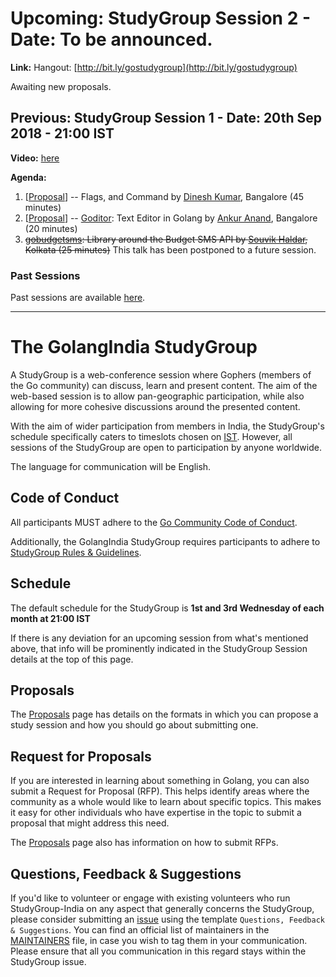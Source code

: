# Upcoming: StudyGroup Session 2 - Date: To be announced.

**Link:** Hangout: [http://bit.ly/gostudygroup](http://bit.ly/gostudygroup)

Awaiting new proposals.

## Previous: StudyGroup Session 1 - Date: 20th Sep 2018 - 21:00 IST

**Video:** [here](https://www.youtube.com/watch?v=v9UpXthxrRY)

**Agenda:**

1. \[[Proposal](https://github.com/golangindia/StudyGroup/issues/7)\] -- Flags, and Command by [Dinesh Kumar](https://github.com/devdinu), Bangalore (45 minutes)
1. \[[Proposal](https://github.com/golangindia/StudyGroup/issues/6)\] -- [Goditor](https://github.com/ankur-anand/goditor): Text Editor in Golang by [Ankur Anand](https://github.com/ankur-anand), Bangalore (20 minutes)
1. ~~[gobudgetsms](https://github.com/souvikhaldar/gobudgetsms): Library around the Budget SMS API by [Souvik Haldar](https://github.com/souvikhaldar), Kolkata (25 minutes)~~ This talk has been postponed to a future session.

### Past Sessions

Past sessions are available [here](PAST_SESSIONS.md).

----

# The GolangIndia StudyGroup

A StudyGroup is a web-conference session where Gophers (members of the Go community) can discuss, learn and present content. The aim of the web-based session is to allow pan-geographic participation, while also allowing for more cohesive discussions around the presented content.

With the aim of wider participation from members in India, the StudyGroup's schedule specifically caters to timeslots chosen on [IST](https://en.wikipedia.org/wiki/Indian_Standard_Time). However, all sessions of the StudyGroup are open to participation by anyone worldwide.

The language for communication will be English.

## Code of Conduct

All participants MUST adhere to the [Go Community Code of Conduct](https://golang.org/conduct).

Additionally, the GolangIndia StudyGroup requires participants to adhere to [StudyGroup Rules & Guidelines](RULES_AND_GUIDELINES.md).

## Schedule

The default schedule for the StudyGroup is **1st and 3rd Wednesday of each month at 21:00 IST**

If there is any deviation for an upcoming session from what's mentioned above, that info will be prominently indicated in the StudyGroup Session details at the top of this page.

## Proposals

The [Proposals](PROPOSALS.md) page has details on the formats in which you can propose a study session and how you should go about submitting one.

## Request for Proposals

If you are interested in learning about something in Golang, you can also submit a Request for Proposal (RFP). This helps identify areas where the community as a whole would like to learn about specific topics. This makes it easy for other individuals who have expertise in the topic to submit a proposal that might address this need.

The [Proposals](PROPOSALS.md) page also has information on how to submit RFPs.

## Questions, Feedback & Suggestions

If you'd like to volunteer or engage with existing volunteers who run StudyGroup-India on any aspect that generally concerns the StudyGroup, please consider submitting an [issue](https://github.com/golangindia/StudyGroup/issues/new/choose) using the template `Questions, Feedback & Suggestions`. You can find an official list of maintainers in the [MAINTAINERS](MAINTAINERS) file, in case you wish to tag them in your communication. Please ensure that all you communication in this regard stays within the StudyGroup issue.
